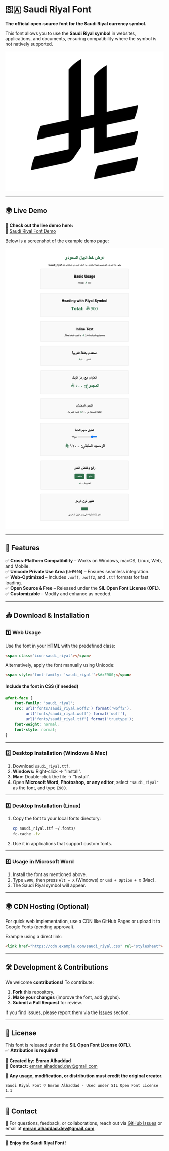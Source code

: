 # 🇸🇦 Saudi Riyal Font  

**The official open-source font for the Saudi Riyal currency symbol.**  

This font allows you to use the **Saudi Riyal symbol** in websites, applications, and documents, ensuring compatibility where the symbol is not natively supported.  

![Saudi Riyal Symbol](examples/saudi_riyal-sample.svg)

---

## 🌍 Live Demo  
🎉 **Check out the live demo here:**  
🔗 [Saudi Riyal Font Demo](https://emran-alhaddad.github.io/Saudi-Riyal-Font/examples/demo.html)  

Below is a screenshot of the example demo page:  

![Example Demo](examples/example-demo.png)

---

## 📌 Features  
✅ **Cross-Platform Compatibility** – Works on Windows, macOS, Linux, Web, and Mobile.  
✅ **Unicode Private Use Area (`U+E900`)** – Ensures seamless integration.  
✅ **Web-Optimized** – Includes `.woff`, `.woff2`, and `.ttf` formats for fast loading.  
✅ **Open Source & Free** – Released under the **SIL Open Font License (OFL)**.  
✅ **Customizable** – Modify and enhance as needed.  

---

## 📥 Download & Installation  

### **1️⃣ Web Usage**  
Use the font in your **HTML** with the predefined class:  
```html
<span class="icon-saudi_riyal"></span>
```

Alternatively, apply the font manually using Unicode:  
```html
<span style="font-family: 'saudi_riyal'">&#xE900;</span>
```

#### **Include the font in CSS (if needed)**
```css
@font-face {
    font-family: 'saudi_riyal';
    src: url('fonts/saudi_riyal.woff2') format('woff2'),
         url('fonts/saudi_riyal.woff') format('woff'),
         url('fonts/saudi_riyal.ttf') format('truetype');
    font-weight: normal;
    font-style: normal;
}
```

---

### **2️⃣ Desktop Installation (Windows & Mac)**  
1. Download `saudi_riyal.ttf`.  
2. **Windows:** Right-click → "Install".  
3. **Mac:** Double-click the file → "Install".  
4. Open **Microsoft Word, Photoshop, or any editor**, select `"saudi_riyal"` as the font, and type `E900`.  

---

### **3️⃣ Desktop Installation (Linux)**  
1. Copy the font to your local fonts directory:  
   ```sh
   cp saudi_riyal.ttf ~/.fonts/
   fc-cache -fv
   ```
2. Use it in applications that support custom fonts.  

---

### **4️⃣ Usage in Microsoft Word**  
1. Install the font as mentioned above.  
2. Type `E900`, then press `Alt + X` (Windows) or `Cmd + Option + X` (Mac).  
3. The Saudi Riyal symbol will appear.  

---

## 🌍 CDN Hosting (Optional)  
For quick web implementation, use a CDN like GitHub Pages or upload it to Google Fonts (pending approval).  

Example using a direct link:  
```html
<link href="https://cdn.example.com/saudi_riyal.css" rel="stylesheet">
```

---

## 🛠️ Development & Contributions  
We welcome **contributions!** To contribute:  
1. **Fork** this repository.  
2. **Make your changes** (improve the font, add glyphs).  
3. **Submit a Pull Request** for review.  

If you find issues, please report them via the [Issues](https://github.com/emran-alhaddad/saudi-riyal-font/issues) section.  

---

## 📜 License  
This font is released under the **SIL Open Font License (OFL)**.  
✅ **Attribution is required!**  

📌 **Created by:** **Emran Alhaddad**  
📧 **Contact:** emran.alhaddad.dev@gmail.com  

📢 **Any usage, modification, or distribution must credit the original creator.**  
```
Saudi Riyal Font © Emran Alhaddad - Used under SIL Open Font License 1.1
```

---

## 📧 Contact  
📩 For questions, feedback, or collaborations, reach out via [GitHub Issues](https://github.com/emran-alhaddad/saudi-riyal-font/issues) or email at **emran.alhaddad.dev@gmail.com**.  

---

🚀 **Enjoy the Saudi Riyal Font!**  
```